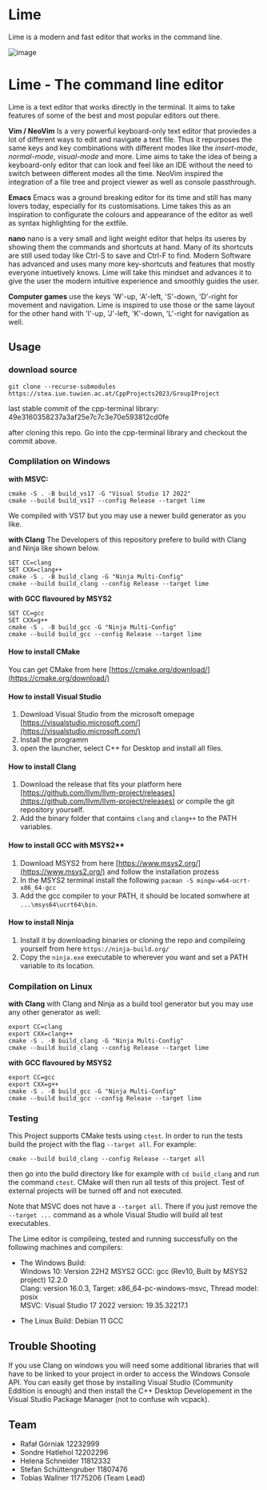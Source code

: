 # Lime
Lime is a modern and fast editor that works in the command line.

![image](https://github.com/TobiasWallner/Lime/assets/70602844/ce4f1747-f4fa-42e4-94ee-485f12a6b796)


# Lime - The command line editor

Lime is a text editor that works directly in the terminal. It aims to take features of some of the best and most popular editors out there.  

 **Vim / NeoVim** Is a very powerful keyboard-only text editor that proviedes a lot of different ways to edit and navigate a text file. Thus it repurposes the same keys and key combinations with different modes like the *insert-mode*, *normal-mode*, *visual-mode* and more. Lime aims to take the idea of being a keyboard-only editor that can look and feel like an IDE without the need to switch between different modes all the time. NeoVim inspired the integration of a file tree and project viewer as well as console passthrough. 
 
 **Emacs** Emacs was a ground breaking editor for its time and still has many lovers today, especially for its customisations. Lime takes this as an inspiration to configurate the colours and appearance of the editor as well as syntax highlighting for the extfile. 
 
 **nano** nano is a very small and light weight editor that helps its useres by showing them the commands and shortcuts at hand. Many of its shortcuts are still used today like Ctrl-S to save and Ctrl-F to find. Modern Software has advanced and uses many more key-shortcuts and features that mostly everyone intuetively knows. Lime will take this mindset and advances it to give the user the modern intuitive experience and smoothly guides the user.  
 
 **Computer games** use the keys 'W'-up, 'A'-left, 'S'-down, 'D'-right for movement and navigation. Lime is inspired to use those or the same layout for the other hand with 'I'-up, 'J'-left, 'K'-down, 'L'-right for navigation as well.

## Usage

### download source

```
git clone --recurse-submodules https://stea.iue.tuwien.ac.at/CppProjects2023/GroupIProject
```

last stable commit of the cpp-terminal library: 49e3160358237a3af25e7c7c3e70e593812cd0fe

after cloning this repo. Go into the cpp-terminal library and checkout the commit above.

### Complilation on Windows

**with MSVC:**
```
cmake -S . -B build_vs17 -G "Visual Studio 17 2022"  
cmake --build build_vs17 --config Release --target lime
```
We compiled with VS17 but you may use a newer build generator as you like.

**with Clang**
The Developers of this repository prefere to build with Clang and Ninja like shown below.
```
SET CC=clang
SET CXX=clang++
cmake -S . -B build_clang -G "Ninja Multi-Config"
cmake --build build_clang --config Release --target lime
```

**with GCC flavoured by MSYS2**
```
SET CC=gcc
SET CXX=g++
cmake -S . -B build_gcc -G "Ninja Multi-Config"
cmake --build build_gcc --config Release --target lime
```

#### How to install CMake
You can get CMake from here [https://cmake.org/download/](https://cmake.org/download/)

#### How to install Visual Studio
1) Download Visual Studio from the microsoft omepage [https://visualstudio.microsoft.com/](https://visualstudio.microsoft.com/)
2) Install the programm
3) open the launcher, select C++ for Desktop and install all files.

#### How to install Clang
1) Download the release that fits your platform here [https://github.com/llvm/llvm-project/releases](https://github.com/llvm/llvm-project/releases) or compile the git repository yourself.
2) Add the binary folder that contains `clang` and `clang++` to the PATH variables.

#### How to install GCC with MSYS2**
1) Download MSYS2 from here [https://www.msys2.org/](https://www.msys2.org/) and follow the installation prozess
2) In the MSYS2 terminal install the following `pacman -S mingw-w64-ucrt-x86_64-gcc`
3) Add the gcc compiler to your PATH, it should be located somwhere at `...\msys64\ucrt64\bin`.

#### How to install Ninja
1) Install it by downloading binaries or cloning the repo and compileing yourself from here `https://ninja-build.org/`
2) Copy the `ninja.exe` executable to wherever you want and set a PATH variable to its location.


### Compilation on Linux

**with Clang**
with Clang and Ninja as a build tool generator but you may use any other generator as well:
```
export CC=clang
export CXX=clang++
cmake -S . -B build_clang -G "Ninja Multi-Config"
cmake --build build_clang --config Release --target lime
```

**with GCC flavoured by MSYS2**
```
export CC=gcc
export CXX=g++
cmake -S . -B build_gcc -G "Ninja Multi-Config"
cmake --build build_gcc --config Release --target lime
```

### Testing

This Project supports CMake tests using `ctest`.
In order to run the tests build the project with the flag `--target all`.
For example:
```
cmake --build build_clang --config Release --target all
```

then go into the build directory like for example with `cd build_clang` and run the command `ctest`.
CMake will then run all tests of this project. 
Test of external projects will be turned off and not executed.

Note that MSVC does not have a `--target all`. There if you just remove the `--target ...` command as a whole Visual Studio will build all test executables.

The Lime editor is compileing, tested and running successfully on the following machines and compilers:
+ The Windows Build:  
	Windows 10: Version 22H2
	MSYS2 GCC: gcc (Rev10, Built by MSYS2 project) 12.2.0  
	Clang: version 16.0.3, Target: x86_64-pc-windows-msvc, Thread model: posix  
	MSVC: Visual Studio 17 2022  version: 19.35.32217.1
	
+ The Linux Build:
	Debian 11
	GCC
		

## Trouble Shooting

If you use Clang on windows you will need some additional libraries that will have to be linked to your project in order to access the Windows Console API.
You can easily get those by installing Visual Studio (Community Eddition is enough) and then install the C++ Desktop Developement in the Visual Studio Package Manager (not to confuse wih vcpack).

## Team
- Rafał Górniak 12232999
- Sondre Hatlehol 12202296
- Helena Schneider 11812332
- Stefan Schüttengruber 11807476
- Tobias Wallner 11775206 (Team Lead)
